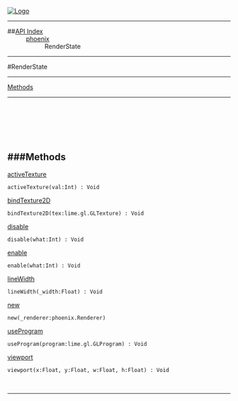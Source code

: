 
[![Logo](../../images/logo.png)](../../index.html)

---


##[API Index](../../api/index.html#phoenix)   
&emsp;&emsp;&emsp;[phoenix](./)   
&emsp;&emsp;&emsp;&emsp;&emsp;&emsp;RenderState

---

#RenderState


---


[Methods](#Methods)   


---

&nbsp;   

&nbsp;   

&nbsp;   

<a class="lift" name="Methods" ></a>
###Methods   
---
<a class="lift" name="activeTexture" href="#activeTexture">activeTexture</a>



`activeTexture(val:Int) : Void`

<span class="small_desc_flat">  </span>   

<a class="lift" name="bindTexture2D" href="#bindTexture2D">bindTexture2D</a>



`bindTexture2D(tex:lime.gl.GLTexture) : Void`

<span class="small_desc_flat">  </span>   

<a class="lift" name="disable" href="#disable">disable</a>



`disable(what:Int) : Void`

<span class="small_desc_flat">  </span>   

<a class="lift" name="enable" href="#enable">enable</a>



`enable(what:Int) : Void`

<span class="small_desc_flat">  </span>   

<a class="lift" name="lineWidth" href="#lineWidth">lineWidth</a>



`lineWidth(_width:Float) : Void`

<span class="small_desc_flat">  </span>   

<a class="lift" name="new" href="#new">new</a>



`new(_renderer:phoenix.Renderer) `

<span class="small_desc_flat">  </span>   

<a class="lift" name="useProgram" href="#useProgram">useProgram</a>



`useProgram(program:lime.gl.GLProgram) : Void`

<span class="small_desc_flat">  </span>   

<a class="lift" name="viewport" href="#viewport">viewport</a>



`viewport(x:Float, y:Float, w:Float, h:Float) : Void`

<span class="small_desc_flat">  </span>   



&nbsp;
&nbsp;
&nbsp;

---  


&nbsp;   
&nbsp;   